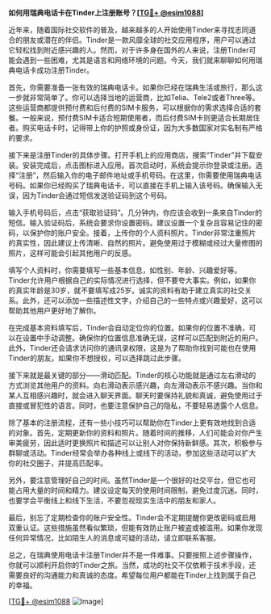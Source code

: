 **如何用瑞典电话卡在Tinder上注册账号？[[TG💪+ @esim1088](https://t.me/s/esim1088)]**

近年来，随着国际社交软件的普及，越来越多的人开始使用Tinder来寻找志同道合的朋友或潜在的伴侣。Tinder是一款风靡全球的社交应用程序，用户可以通过它轻松找到附近感兴趣的人。然而，对于许多身在国外的人来说，注册Tinder可能会遇到一些困难，尤其是语言和网络环境的问题。今天，我们就来聊聊如何用瑞典电话卡成功注册Tinder。

首先，你需要准备一张有效的瑞典电话卡。如果你已经在瑞典生活或旅行，那么这一步就非常简单了。你可以选择当地的运营商，比如Telia、Tele2或者Three等。这些运营商都提供预付费和后付费的SIM卡服务，可以根据你的需求选择合适的套餐。一般来说，预付费SIM卡适合短期使用者，而后付费SIM卡则更适合长期居住者。购买电话卡时，记得带上你的护照或身份证，因为大多数国家对实名制有严格的要求。

接下来是注册Tinder的具体步骤。打开手机上的应用商店，搜索“Tinder”并下载安装。安装完成后，点击图标进入应用。首次启动时，系统会提示你登录或注册。选择“注册”，然后输入你的电子邮件地址或手机号码。在这里，你需要使用瑞典电话号码。如果你已经购买了瑞典电话卡，可以直接在手机上输入该号码。确保输入无误，因为Tinder会通过短信发送验证码到这个号码。

输入手机号码后，点击“获取验证码”。几分钟内，你应该会收到一条来自Tinder的短信。输入验证码后，系统会要求你设置密码。建议设置一个复杂且容易记住的密码，以保护你的账户安全。接着，上传你的个人资料照片。Tinder非常注重照片的真实性，因此建议上传清晰、自然的照片。避免使用过于模糊或经过大量修图的照片，这样可能会引起其他用户的反感。

填写个人资料时，你需要填写一些基本信息，如性别、年龄、兴趣爱好等。Tinder允许用户根据自己的实际情况进行选择，但不要夸大事实。例如，如果你的真实年龄是30岁，就不要填写成25岁。诚实的资料有助于建立真实的社交关系。此外，还可以添加一些描述性文字，介绍自己的一些特点或兴趣爱好，这可以帮助其他用户更好地了解你。

在完成基本资料填写后，Tinder会自动定位你的位置。如果你的位置不准确，可以在设置中手动调整。确保你的位置信息准确无误，这样可以匹配到附近的用户。此外，Tinder还会请求访问你的通讯录权限，这是为了帮助你找到可能也在使用Tinder的朋友。如果你不想授权，可以选择跳过此步骤。

接下来就是最关键的部分——滑动匹配。Tinder的核心功能就是通过左右滑动的方式浏览其他用户的资料。向右滑动表示感兴趣，向左滑动表示不感兴趣。当你和某人互相感兴趣时，就会进入聊天界面。聊天时要保持礼貌和真诚，避免使用过于直接或冒犯性的语言。同时，也要注意保护自己的隐私，不要轻易透露个人信息。

除了基本的注册流程，还有一些小技巧可以帮助你在Tinder上更有效地找到合适的对象。首先，定期更新你的资料和照片。随着时间的推移，人们可能会对你产生审美疲劳，因此适时更换照片和描述可以让别人对你保持新鲜感。其次，积极参与群聊或活动。Tinder经常会举办各种线上或线下的活动，参加这些活动可以扩大你的社交圈子，并提高匹配率。

另外，要注意管理好自己的时间。虽然Tinder是一个很好的社交平台，但它也可能占用大量的时间和精力。建议设定每天的使用时间限制，避免过度沉迷。同时，也要学会平衡线上和线下生活，不要忽视现实生活中的朋友和家人。

最后，别忘了定期检查你的账户安全性。Tinder会不定期提醒你更改密码或启用双重认证。这些措施虽然看似繁琐，但能有效防止账户被盗或被滥用。如果你发现任何异常情况，比如陌生人的消息或可疑的活动，请立即联系客服。

总之，在瑞典使用电话卡注册Tinder并不是一件难事。只要按照上述步骤操作，你就可以顺利开启你的Tinder之旅。当然，成功的社交不仅依赖于技术手段，还需要良好的沟通能力和真诚的态度。希望每位用户都能在Tinder上找到属于自己的幸福。

[[TG💪+ @esim1088](https://t.me/s/esim1088) ![Image](https://i.postimg.cc/4NQfJmqS/Snipaste-2025-05-13-00-14-12.png)]